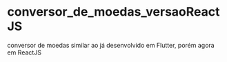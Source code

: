 # conversor_de_moedas_versaoReactJS
conversor de moedas similar ao já desenvolvido em Flutter, porém agora em ReactJS
